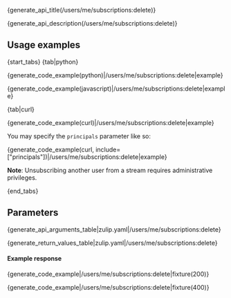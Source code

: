 {generate_api_title(/users/me/subscriptions:delete)}

{generate_api_description(/users/me/subscriptions:delete)}

## Usage examples

{start_tabs}
{tab|python}

{generate_code_example(python)|/users/me/subscriptions:delete|example}

{generate_code_example(javascript)|/users/me/subscriptions:delete|example}

{tab|curl}

{generate_code_example(curl)|/users/me/subscriptions:delete|example}

You may specify the `principals` parameter like so:

{generate_code_example(curl, include=["principals"])|/users/me/subscriptions:delete|example}

**Note**: Unsubscribing another user from a stream requires
administrative privileges.

{end_tabs}

## Parameters

{generate_api_arguments_table|zulip.yaml|/users/me/subscriptions:delete}

{generate_return_values_table|zulip.yaml|/users/me/subscriptions:delete}

#### Example response

{generate_code_example|/users/me/subscriptions:delete|fixture(200)}

{generate_code_example|/users/me/subscriptions:delete|fixture(400)}
